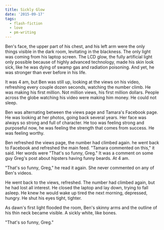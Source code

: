 ```yaml
---
title: Sickly Glow
date: '2015-09-17'
tags:
  - flash-fiction
  - love
  - pm-writing
---
```


Ben's face, the upper part of his chest, and his left arm were the only
things visible in the dark room, levitating in the blackness. The only light was
coming from his laptop screen. The LCD glow, the fully artificial light only
possible because of highly advanced technology, made his skin look sick, like he
was dying of swamp gas and radiation poisoning. And yet, he was stronger than
ever before in his life.

<!-- truncate -->

It was 4 am, but Ben was still up, looking at the views on his video, refreshing
every couple dozen seconds, watching the number climb. He was making his first
million. Not million views, his first million dollars. People across the globe
watching his video were making him money. He could not sleep.

Ben was alternating between the views page and Tamara's Facebook page. He was
looking at her photos, going back several years. Her face was always so strong
and full of character. He too was feeling strong and purposeful now, he was
feeling the strength that comes from success. He was feeling worthy.

Ben refreshed the views page, the number had climbed again. he went back to
Facebook and refreshed the main feed. "Tamara commented on this," it said. Her
words were "That's so funny, Greg." It was a comment on some guy Greg's post
about hipsters having funny beards. At 4 am.

"That's so funny, Greg," he read it again. She never commented on any of Ben's
videos.

He went back to the views, refreshed. The number had climbed again, but he had
lost all interest. He closed the laptop and lay down, trying to fall asleep. He
knew he would wake up tired the next morning, depressed, hungry. He shut his
eyes tight, tighter.

As dawn's first light flooded the room, Ben's skinny arms and the outline of his
thin neck became visible. A sickly white, like bones.

"That's so funny, Greg."
